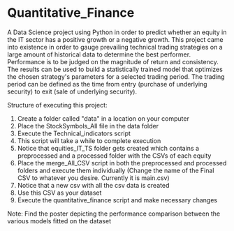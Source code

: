 # Quantitative_Finance
A Data Science project using Python in order to predict whether an equity in the IT sector has a positive growth or a negative growth.
This project came into existence in order to gauge prevailing technical trading strategies on a large amount of historical data to determine the best performer. Performance is to be judged on the magnitude of return and consistency. The results can be used to build a statistically trained model that optimizes the chosen strategy's parameters for a selected trading period. The trading period can be defined as the time from entry (purchase of underlying security) to exit (sale of underlying security).

Structure of executing this project:

1. Create a folder called "data" in a location on your computer
2. Place the StockSymbols_All file in the data folder
3. Execute the Technical_indicators script
4. This script will take a while to complete execution
5. Notice that equities_IT_TS folder gets created which contains a preprocessed and a processed folder with the CSVs of each equity
6. Place the merge_All_CSV script in both the preprocessed and processed folders and execute them individually (Change the name of the Final CSV to whatever you desire. Currently it is main.csv)
7. Notice that a new csv with all the csv data is created
8. Use this CSV as your dataset
9. Execute the quantitative_finance script and make necessary changes

Note: Find the poster depicting the performance comparison between the various models fitted on the dataset
